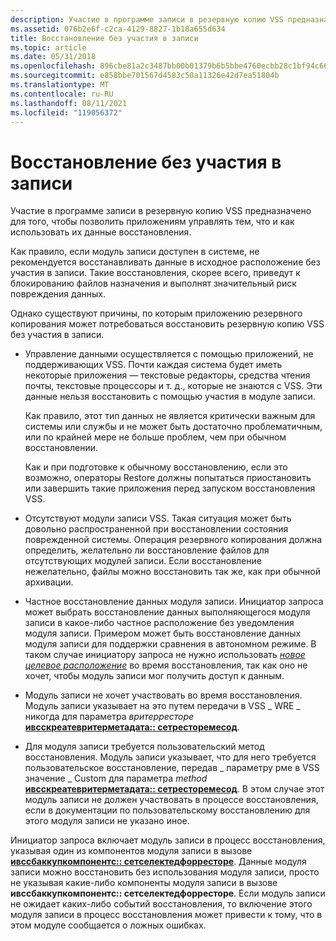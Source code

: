 ```yaml
---
description: Участие в программе записи в резервную копию VSS предназначено для того, чтобы позволить приложениям управлять тем, что и как использовать их данные восстановления.
ms.assetid: 076b2e6f-c2ca-4129-8827-1b18a655d634
title: Восстановление без участия в записи
ms.topic: article
ms.date: 05/31/2018
ms.openlocfilehash: 896cbe81a2c3487bb00b01379b6b5bbe4760ecbb28c1bf94c661eeb0049a3d37
ms.sourcegitcommit: e858bbe701567d4583c50a11326e42d7ea51804b
ms.translationtype: MT
ms.contentlocale: ru-RU
ms.lasthandoff: 08/11/2021
ms.locfileid: "119056372"
---
```

# <a name="restores-without-writer-participation"></a>Восстановление без участия в записи

Участие в программе записи в резервную копию VSS предназначено для того, чтобы позволить приложениям управлять тем, что и как использовать их данные восстановления.

Как правило, если модуль записи доступен в системе, не рекомендуется восстанавливать данные в исходное расположение без участия в записи. Такие восстановления, скорее всего, приведут к блокированию файлов назначения и выполнят значительный риск повреждения данных.

Однако существуют причины, по которым приложению резервного копирования может потребоваться восстановить резервную копию VSS без участия в записи.

-   Управление данными осуществляется с помощью приложений, не поддерживающих VSS. Почти каждая система будет иметь некоторые приложения — текстовые редакторы, средства чтения почты, текстовые процессоры и т. д., которые не знаются с VSS. Эти данные нельзя восстановить с помощью участия в модуле записи.

    Как правило, этот тип данных не является критически важным для системы или службы и не может быть достаточно проблематичным, или по крайней мере не больше проблем, чем при обычном восстановлении.

    Как и при подготовке к обычному восстановлению, если это возможно, операторы Restore должны попытаться приостановить или завершить такие приложения перед запуском восстановления VSS.

-   Отсутствуют модули записи VSS. Такая ситуация может быть довольно распространенной при восстановлении состояния поврежденной системы. Операция резервного копирования должна определить, желательно ли восстановление файлов для отсутствующих модулей записи. Если восстановление нежелательно, файлы можно восстановить так же, как при обычной архивации.
-   Частное восстановление данных модуля записи. Инициатор запроса может выбрать восстановление данных выполняющегося модуля записи в какое-либо частное расположение без уведомления модуля записи. Примером может быть восстановление данных модуля записи для поддержки сравнения в автономном режиме. В таком случае инициатору запроса не нужно использовать [*новое целевое расположение*](vssgloss-n.md) во время восстановления, так как оно не хочет, чтобы модуль записи мог получить доступ к данным.
-   Модуль записи не хочет участвовать во время восстановления. Модуль записи указывает на это путем передачи в VSS \_ WRE \_ никогда для параметра *вритерресторе* [**ивсскреатевритерметадата:: сетресторемесод**](/windows/desktop/api/VsWriter/nf-vswriter-ivsscreatewritermetadata-setrestoremethod).
-   Для модуля записи требуется пользовательский метод восстановления. Модуль записи указывает, что для него требуется пользовательское восстановление, передав \_ параметру рме в VSS значение \_ Custom для параметра *method* [**ивсскреатевритерметадата:: сетресторемесод**](/windows/desktop/api/VsWriter/nf-vswriter-ivsscreatewritermetadata-setrestoremethod). В этом случае этот модуль записи не должен участвовать в процессе восстановления, если в документации по пользовательскому восстановлению для этого модуля записи не указано иное.

Инициатор запроса включает модуль записи в процесс восстановления, указывая один из компонентов модуля записи в вызове [**ивссбаккупкомпонентс:: сетселектедфорресторе**](/windows/desktop/api/VsBackup/nf-vsbackup-ivssbackupcomponents-setselectedforrestore). Данные модуля записи можно восстановить без использования модуля записи, просто не указывая какие-либо компоненты модуля записи в вызове **ивссбаккупкомпонентс:: сетселектедфорресторе**. Если модуль записи не ожидает каких-либо событий восстановления, то включение этого модуля записи в процесс восстановления может привести к тому, что в этом модуле сообщается о ложных ошибках.

 

 



